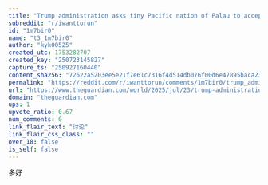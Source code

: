 ```yaml
---
title: "Trump administration asks tiny Pacific nation of Palau to accept migrants deported from US"
subreddit: "r/iwanttorun"
id: "1m7bir0"
name: "t3_1m7bir0"
author: "kyk00525"
created_utc: 1753282707
created_key: "250723145827"
capture_ts: "250927160440"
content_sha256: "72622a5203ee5e21f7e61c7316f4d514db076f00d6e47895baca23f89df2a842"
permalink: "https://reddit.com/r/iwanttorun/comments/1m7bir0/trump_administration_asks_tiny_pacific_nation_of/"
url: "https://www.theguardian.com/world/2025/jul/23/trump-administration-asks-tiny-pacific-nation-of-palau-to-accept-migrants-deported-from-us"
domain: "theguardian.com"
ups: 1
upvote_ratio: 0.67
num_comments: 0
link_flair_text: "讨论"
link_flair_css_class: ""
over_18: false
is_self: false
---
```


多好
